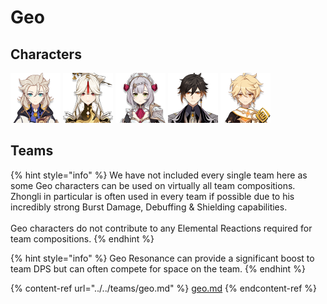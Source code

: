 # Geo

## Characters

![](../../.gitbook/assets/UI_AvatarIcon_Albedo.png) ![](../../.gitbook/assets/UI_AvatarIcon_Ningguang.png) ![](../../.gitbook/assets/UI_AvatarIcon_Noelle.png) ![](../../.gitbook/assets/UI_AvatarIcon_Zhongli.png) ![](../../.gitbook/assets/UI_AvatarIcon_Aether_Geo.png)

## Teams

{% hint style="info" %}
We have not included every single team here as some Geo characters can be used on virtually all team compositions. Zhongli in particular is often used in every team if possible due to his incredibly strong Burst Damage, Debuffing & Shielding capabilities.\
\
Geo characters do not contribute to any Elemental Reactions required for team compositions.
{% endhint %}

{% hint style="info" %}
Geo Resonance can provide a significant boost to team DPS but can often compete for space on the team.
{% endhint %}

{% content-ref url="../../teams/geo.md" %}
[geo.md](../../teams/geo.md)
{% endcontent-ref %}
